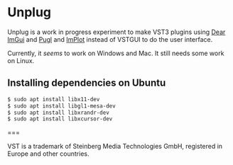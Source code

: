 # Unplug

Unplug is a work in progress experiment to make VST3 plugins using [Dear ImGui](https://github.com/ocornut/imgui) and [Pugl](https://github.com/lv2/pugl) and [ImPlot](https://github.com/epezent/implot) instead of VSTGUI to do the user interface.

Currently, it *seems* to work on Windows and Mac. It still needs some work on Linux. 

## Installing dependencies on Ubuntu

```bash
$ sudo apt install libx11-dev
$ sudo apt install libgl1-mesa-dev
$ sudo apt install libxrandr-dev
$ sudo apt install libxcursor-dev
```

===

VST is a trademark of Steinberg Media Technologies GmbH, registered in Europe and other countries.
